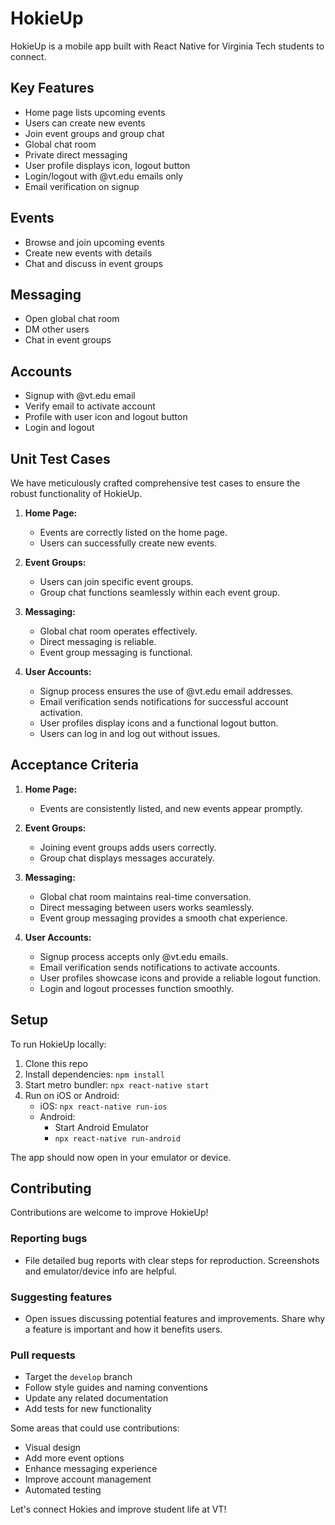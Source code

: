 # HokieUp

HokieUp is a mobile app built with React Native for Virginia Tech students to connect.

## Key Features

- Home page lists upcoming events
- Users can create new events
- Join event groups and group chat
- Global chat room
- Private direct messaging
- User profile displays icon, logout button
- Login/logout with @vt.edu emails only
- Email verification on signup

## Events

- Browse and join upcoming events
- Create new events with details
- Chat and discuss in event groups

## Messaging

- Open global chat room
- DM other users
- Chat in event groups

## Accounts

- Signup with @vt.edu email
- Verify email to activate account
- Profile with user icon and logout button
- Login and logout

## Unit Test Cases

We have meticulously crafted comprehensive test cases to ensure the robust functionality of HokieUp.

1. **Home Page:**
   - Events are correctly listed on the home page.
   - Users can successfully create new events.

2. **Event Groups:**
   - Users can join specific event groups.
   - Group chat functions seamlessly within each event group.

3. **Messaging:**
   - Global chat room operates effectively.
   - Direct messaging is reliable.
   - Event group messaging is functional.

4. **User Accounts:**
   - Signup process ensures the use of @vt.edu email addresses.
   - Email verification sends notifications for successful account activation.
   - User profiles display icons and a functional logout button.
   - Users can log in and log out without issues.

## Acceptance Criteria

1. **Home Page:**
   - Events are consistently listed, and new events appear promptly.

2. **Event Groups:**
   - Joining event groups adds users correctly.
   - Group chat displays messages accurately.

3. **Messaging:**
   - Global chat room maintains real-time conversation.
   - Direct messaging between users works seamlessly.
   - Event group messaging provides a smooth chat experience.

4. **User Accounts:**
   - Signup process accepts only @vt.edu emails.
   - Email verification sends notifications to activate accounts.
   - User profiles showcase icons and provide a reliable logout function.
   - Login and logout processes function smoothly.

## Setup

To run HokieUp locally:

1. Clone this repo
2. Install dependencies: `npm install`
3. Start metro bundler: `npx react-native start`
4. Run on iOS or Android:
   - iOS: `npx react-native run-ios`
   - Android:
     - Start Android Emulator
     - `npx react-native run-android`

The app should now open in your emulator or device.

## Contributing

Contributions are welcome to improve HokieUp!

### Reporting bugs

- File detailed bug reports with clear steps for reproduction. Screenshots and emulator/device info are helpful.

### Suggesting features

- Open issues discussing potential features and improvements. Share why a feature is important and how it benefits users.

### Pull requests

- Target the `develop` branch
- Follow style guides and naming conventions
- Update any related documentation
- Add tests for new functionality

Some areas that could use contributions:

- Visual design
- Add more event options
- Enhance messaging experience
- Improve account management
- Automated testing

Let's connect Hokies and improve student life at VT!
